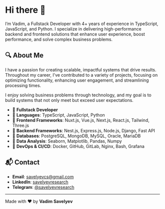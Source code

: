 # Hi there 👋

I’m Vadim, a Fullstack Developer with 4+ years of experience in TypeScript, JavaScript, and Python. I specialize in delivering high-performance backend and frontend solutions that enhance user experience, boost performance, and solve complex business problems.

## 🔍 About Me
I have a passion for creating scalable, impactful systems that drive results. Throughout my career, I've contributed to a variety of projects, focusing on optimizing functionality, enhancing user engagement, and streamlining processing times.

I enjoy solving business problems through technology, and my goal is to build systems that not only meet but exceed user expectations.

- 🔹 **Fullstack Developer**
- 🔹 **Languages**: TypeScript, JavaScript, Python
- 🔹 **Frontend Frameworks**: Nuxt.js, Vue.js, Next.js, React.js, Tailwind, Three.js
- 🔹 **Backend Frameworks**: Nest.js, Express.js, Node.js, Django, Fast API
- 🔹 **Databases**: PostgreSQL, MongoDB, MySQL, Oracle, MariaDB
- 🔹 **Data Analysis**: Seaborn, Matplotlib, Pandas, Numpy
- 🔹 **DevOps & CI/CD**: Docker, GitHub, GitLab, Nginx, Bash, Grafana

## 📬 Contact

- **Email**: [savelyevcs@gmail.com](mailto:savelyevcs@gmail.com)
- **LinkedIn**: [savelyevresearch](https://www.linkedin.com/in/savelyevresearch/)
- **Telegram**: [@savelyevresearch](https://t.me/savelyevresearch)

---

Made with ❤️ by **Vadim Savelyev**

